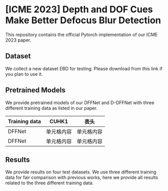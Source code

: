 # [ICME 2023] Depth and DOF Cues Make Better Defocus Blur Detection

This repository contains the official Pytorch implementation of our ICME 2023 paper.

## Dataset
We collect a new dataset EBD for testing. Please download from this link if you plan to use it.

## Pretrained Models
We provide pretrained models of our DFFNet and D-DFFNet with three different training data as listed in our paper.

 Training data | CUHK1  | 表头
 ---- | ----- | ------  
 DFFNet  | 单元格内容 | 单元格内容 
 DFFNet  | 单元格内容 | 单元格内容   


## Results
We provide results on four test datasets. We use three different training data for fair comparison with previous works, here we provide all results related to the three different training data.



